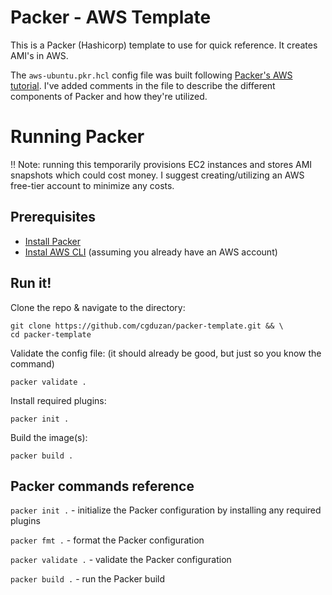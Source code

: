 # Packer - AWS Template
This is a Packer (Hashicorp) template to use for quick reference. It creates AMI's in AWS.

The `aws-ubuntu.pkr.hcl` config file was built following [Packer's AWS tutorial](https://developer.hashicorp.com/packer/tutorials/aws-get-started/get-started-install-cli). I've added comments in the file to describe the different components of Packer and how they're utilized.

# Running Packer
‼️ Note: running this temporarily provisions EC2 instances and stores AMI snapshots which could cost money. I suggest creating/utilizing an AWS free-tier account to minimize any costs.

## Prerequisites
- [Install Packer](https://developer.hashicorp.com/packer/tutorials/aws-get-started/get-started-install-cli#installing-packer)
- [Instal AWS CLI](https://docs.aws.amazon.com/cli/latest/userguide/getting-started-install.html) (assuming you already have an AWS account)

## Run it!
Clone the repo & navigate to the directory:
```
git clone https://github.com/cgduzan/packer-template.git && \
cd packer-template
```
Validate the config file: (it should already be good, but just so you know the command)
```
packer validate .
```
Install required plugins:
```
packer init .
```
Build the image(s):
```
packer build .
```

## Packer commands reference

`packer init .` - initialize the Packer configuration by installing any required plugins

`packer fmt .` - format the Packer configuration

`packer validate .` - validate the Packer configuration

`packer build .` - run the Packer build
